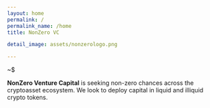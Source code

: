 ```yaml
---
layout: home
permalink: /
permalink_name: /home
title: NonZero VC

detail_image: assets/nonzerologo.png

---
```


~$ 

**NonZero Venture Capital** is seeking non-zero chances across the cryptoasset ecosystem. We look to deploy capital in liquid and illiquid crypto tokens.


